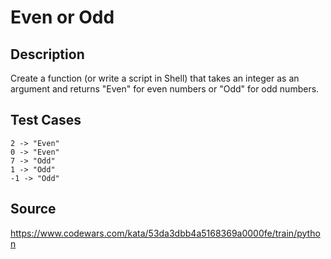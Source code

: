 # Even or Odd

## Description 

Create a function (or write a script in Shell) that takes an integer as an argument and returns "Even" for even numbers or "Odd" for odd numbers.

## Test Cases

    2 -> "Even"
    0 -> "Even"
    7 -> "Odd"
    1 -> "Odd"
    -1 -> "Odd"

## Source
https://www.codewars.com/kata/53da3dbb4a5168369a0000fe/train/python
